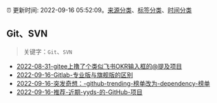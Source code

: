 :alarm_clock: 更新时间: 2022-09-16 05:52:09。[来源分类](../README.md)、[标签分类](../TAGS.md)、[时间分类](../TIMELINE.md)

## Git、SVN


> 关键字：`Git`、`SVN`



- [2022-08-31-gitee上撸了个类似飞书OKR输入框的@提及项目](https://www.zhangxinxu.com/wordpress/2022/08/gitee-feishu-okr-at-mention/) 
- [2022-09-16-Gitlab-专业版与旗舰版的区别](https://www.v2ex.com/t/880550) 
- [2022-09-16-突发奇想：-github-trending-榜单改为-dependency-榜单](https://www.v2ex.com/t/880510) 
- [2022-09-16-推荐-近期-yyds-的-GitHub-项目](https://toutiao.io/k/i1qkq4o) 
